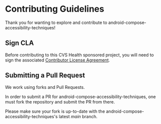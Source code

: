 # Contributing Guidelines

Thank you for wanting to explore and contribute to android-compose-accessibility-techniques!

## Sign CLA

Before contributing to this CVS Health sponsored project, you will need to sign the associated [Contributor License Agreement](https://forms.office.com/r/9e9VmE7qLW).

## Submitting a Pull Request

We work using forks and Pull Requests.

In order to submit a PR for android-compose-accessibility-techniques, one must fork the repository and submit the PR from there.

Please make sure your fork is up-to-date with the android-compose-accessibility-techniques's latest _main_ branch.
